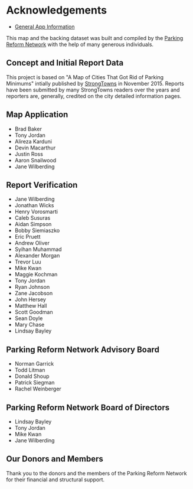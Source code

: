 # Acknowledgements

- [General App Information](info.html)

This map and the backing dataset was built and compiled by the <a href="https://parkingreform.org" target="_blank">Parking Reform Network</a> with the help of many generous individuals.

## Concept and Initial Report Data

This project is based on "A Map of Cities That Got Rid of Parking Minimums" intially published by <a href="https://strongtowns.org" target="_blank">StrongTowns</a> in November 2015. Reports have been submitted by many StrongTowns readers over the years and reporters are, generally, credited on the city detailed information pages.

## Map Application

- Brad Baker
- Tony Jordan
- Alireza Karduni
- Devin Macarthur
- Justin Ross
- Aaron Snailwood
- Jane Wilberding

## Report Verification

- Jane Wilberding
- Jonathan Wicks
- Henry Vorosmarti
- Caleb Susuras
- Aidan Simpson
- Bobby Siemiaszko
- Eric Pruett
- Andrew Oliver
- Syihan Muhammad
- Alexander Morgan
- Trevor Luu
- Mike Kwan
- Maggie Kochman
- Tony Jordan
- Ryan Johnson
- Zane Jacobson
- John Hersey
- Matthew Hall
- Scott Goodman
- Sean Doyle
- Mary Chase
- Lindsay Bayley

## Parking Reform Network Advisory Board

- Norman Garrick
- Todd Litman
- Donald Shoup
- Patrick Siegman
- Rachel Weinberger

## Parking Reform Network Board of Directors

- Lindsay Bayley
- Tony Jordan
- Mike Kwan
- Jane Wilberding

## Our Donors and Members

Thank you to the donors and the members of the Parking Reform Network for their financial and structural support.



